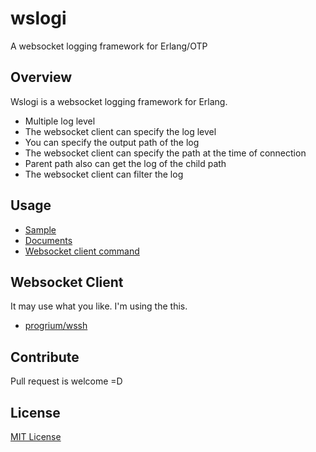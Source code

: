# wslogi
A websocket logging framework for Erlang/OTP

## Overview
Wslogi is a websocket logging framework for Erlang.

- Multiple log level
 - The websocket client can specify the log level
- You can specify the output path of the log
 - The websocket client can specify the path at the time of connection
 - Parent path also can get the log of the child path
- The websocket client can filter the log

## Usage
- [Sample](examples/wslogi_example)
- [Documents](doc)
- [Websocket client command](priv/help.md)

## Websocket Client
It may use what you like. I'm using the this.

- [progrium/wssh](https://github.com/progrium/wssh)

## Contribute
Pull request is welcome =D

## License

[MIT License](LICENSE)
